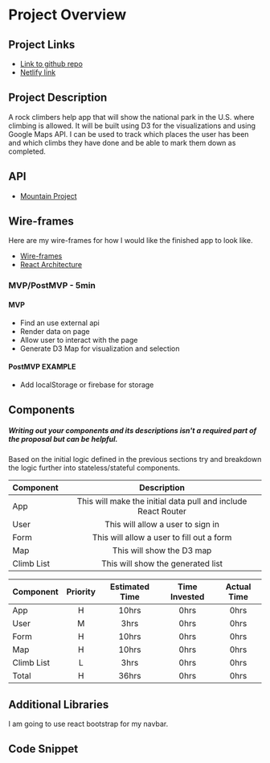 # Project Overview

## Project Links

- [Link to github repo](https://github.com/jb0nd87/Capstone_Project)
- [Netlify link]()

## Project Description

A rock climbers help app that will show the national park in the U.S. where climbing is allowed. It will be built using D3 for the visualizations and using Google Maps API. I can be used to track which places the user has been and which climbs they have done and be able to mark them down as completed.

## API

- [Mountain Project](https://www.mountainproject.com/data)

## Wire-frames

Here are my wire-frames for how I would like the finished app to look like.

- [Wire-frames](https://www.canva.com/design/DAEN520loCM/dnGNBKu1XjHfN8pGnuYpqg/edit)
- [React Architecture](https://docs.google.com/drawings/d/1kCzV8C5CnbazdDEOn_OeduQsTAMo4TaUs2xPgUir2Jg/edit)

### MVP/PostMVP - 5min

<!-- The functionality will then be divided into two separate lists: MPV and PostMVP.  Carefully decided what is placed into your MVP as the client will expect this functionality to be implemented upon project completion.   -->

#### MVP

- Find an use external api
- Render data on page
- Allow user to interact with the page
- Generate D3 Map for visualization and selection

#### PostMVP EXAMPLE

- Add localStorage or firebase for storage

## Components

##### Writing out your components and its descriptions isn't a required part of the proposal but can be helpful.

Based on the initial logic defined in the previous sections try and breakdown the logic further into stateless/stateful components.

| Component    |                          Description                          |
| ------------ | :-----------------------------------------------------------: |
| App          | This will make the initial data pull and include React Router |
| User         |          This will allow a user to sign in                    |
| Form         |          This will allow a user to fill out a form            |
| Map          |         This will show the D3 map                             |
| Climb List   |          This will show the generated list                    |

<!-- Time frames are also key in the development cycle.  You have limited time to code all phases of the game.  Your estimates can then be used to evalute game possibilities based on time needed and the actual time you have before game must be submitted. It's always best to pad the time by a few hours so that you account for the unknown so add and additional hour or two to each component to play it safe. Also, put a gif at the top of your Readme before you pitch, and you'll get a panda prize. -->

| Component    | Priority | Estimated Time | Time Invested | Actual Time |
| ------------ | :------: | :------------: | :-----------: | :---------: |
| App          |    H     |     10hrs      |     0hrs      |    0hrs     |
| User         |    M     |      3hrs      |     0hrs      |    0hrs     |
| Form         |    H     |     10hrs      |     0hrs      |    0hrs     |
| Map          |    H     |     10hrs      |     0hrs      |    0hrs     |
| Climb List   |    L     |      3hrs      |     0hrs      |    0hrs     |
| Total        |    H     |     36hrs      |     0hrs      |    0hrs     |

## Additional Libraries

I am going to use react bootstrap for my navbar.

## Code Snippet

